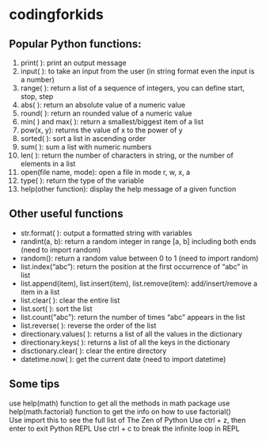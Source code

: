 # codingforkids

## Popular Python functions:
1. print( ): print an output message
2. input( ): to take an input from the user (in string format even the input is a number)
3. range( ): return a list of a sequence of integers, you can define start, stop, step
4. abs( ): return an absolute value of a numeric value
5. round( ): return an rounded value of a numeric value
6. min( ) and max( ): return a smallest/biggest item of a list 
7. pow(x, y): returns the value of x to the power of y
8. sorted( ): sort a list in ascending order
9. sum( ): sum a list with numeric numbers
10. len( ): return the number of characters in string, or the number of elements in a list
11. open(file name, mode): open a file in mode r, w, x, a
12. type( ): return the type of the variable  
13. help(other function): display the help message of a given function

## Other useful functions
* str.format( ): output a formatted string with variables
* randint(a, b): return a random integer in range [a, b] including both ends (need to import random)
* random(): return a random value between 0 to 1 (need to import random)
* list.index(“abc”): return the position at the first occurrence of “abc” in list
* list.append(item), list.insert(item), list.remove(item): add/insert/remove a item in a list
* list.clear( ): clear the entire list
* list.sort( ): sort the list
* list.count(“abc”): return the number of times “abc” appears in the list
* list.reverse( ): reverse the order of the list
* directionary.values( ): returns a list of all the values in the dictionary
* directionary.keys( ): returns a list of all the keys in the dictionary
* disctionary.clear( ): clear the entire directory
* datetime.now( ):  get the current date (need to import datetime)


## Some tips

use help(math) function to get all the methods in math package
use help(math.factorial) function to get the info on how to use factorial()  
Use import this to see the full list of The Zen of Python
Use ctrl + z, then enter to exit Python REPL
Use ctrl + c to break the infinite loop in REPL




